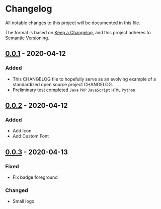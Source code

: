 # Changelog
All notable changes to this project will be documented in this file.

The format is based on [Keep a Changelog](https://keepachangelog.com/en/1.0.0/),
and this project adheres to [Semantic Versioning](https://semver.org/spec/v2.0.0.html).

## [0.0.1] - 2020-04-12
### Added
- This CHANGELOG file to hopefully serve as an evolving example of a
  standardized open source project CHANGELOG.
- Preliminary test completed `Java` `PHP` `JavaScript` `HTML` `Python`

## [0.0.2] - 2020-04-12
### Added
- Add Icon
- Add Custom Font

## [0.0.3] - 2020-04-13
### Fixed
- Fix badge.foreground
### Changed
- Small logo

[0.0.1]: https://github.com/yezige/vscode-theme-green-eyecare/releases/tag/v0.0.1
[0.0.2]: https://github.com/yezige/vscode-theme-green-eyecare/releases/tag/v0.0.2
[0.0.3]: https://github.com/yezige/vscode-theme-green-eyecare/releases/tag/v0.0.3